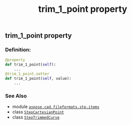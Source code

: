 ﻿---
title: trim_1_point property
second_title: Aspose.CAD for Python via .NET API References
description: 
type: docs
weight: 90
url: /python-net/aspose.cad.fileformats.stp.items/steptrimmedcurve/trim_1_point/
is_root: false
---

## trim_1_point property

### Definition:
```python
@property
def trim_1_point(self):
    ...
@trim_1_point.setter
def trim_1_point(self, value):
    ...
```

### See Also
* module [`aspose.cad.fileformats.stp.items`](../../)
* class [`StepCartesianPoint`](/cad/python-net/aspose.cad.fileformats.stp.items/stepcartesianpoint)
* class [`StepTrimmedCurve`](/cad/python-net/aspose.cad.fileformats.stp.items/steptrimmedcurve)

